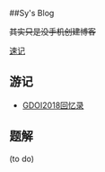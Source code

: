 ##Sy's Blog

~~其实只是没手机创建博客~~

[速记](./OI/sj.html)

## 游记

* [GDOI2018回忆录](./OI/GDOI2018.html)

## 题解

(to do)
